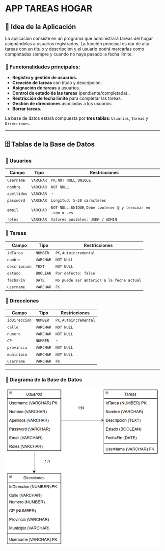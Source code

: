 # APP TAREAS HOGAR

## 📌 Idea de la Aplicación
La aplicación consiste en un programa que administrará tareas del hogar asignándolas a usuarios registrados. La función principal es dar de alta tareas con un título y descripción y el usuario podrá marcarlas como completadas siempre y cuando no haya pasado la fecha límite. 

### 🔹 Funcionalidades principales:
- **Registro y gestión de usuarios.**
- **Creación de tareas** con título y descripción.
- **Asignación de tareas** a usuarios.
- **Control de estado de las tareas** (pendiente/completada)..
- **Restricción de fecha límite** para completar las tareas.
- **Gestión de direcciones** asociadas a los usuarios.
- **Borrar tareas.**

La base de datos estará compuesta por **tres tablas**: `Usuarios`, `Tareas` y `Direcciones`.

---

## 🗄️ Tablas de la Base de Datos

### 📌 Usuarios
| Campo     | Tipo               | Restricciones |
|-----------|--------------------|---------------|
| `username`  | `VARCHAR` | `PK`, `NOT NULL`, `UNIQUE` |
| `nombre`    | `VARCHAR` | `NOT NULL` |
| `apellidos` | `VARCHAR` |  -  |
| `password`  | `VARCHAR` | `Longitud: 5-20 caracteres` |
| `email`     | `VARCHAR` | `NOT NULL`, `UNIQUE`, `Debe contener @ y terminar en .com o .es` |
| `roles`     | `VARCHAR` | `Valores posibles: USER / ADMIN` |

### 📌 Tareas
| Campo       | Tipo       | Restricciones |
|------------|-----------|---------------|
| `idTarea`   | `NUMBER`  | `PK`, `Autoincremental` |
| `nombre`    | `VARCHAR` | `NOT NULL` |
| `descripcion` | `TEXT`  | `NOT NULL` |
| `estado`    | `BOOLEAN` | `Por defecto: false` |
| `fechaFin`  | `DATE`    | `No puede ser anterior a la fecha actual` |
| `username`  | `VARCHAR` | `FK` |

### 📌 Direcciones
| Campo       | Tipo       | Restricciones |
|------------|-----------|---------------|
| `idDireccion` | `NUMBER`  | `PK`, `Autoincremental` |
| `calle`    | `VARCHAR` | `NOT NULL` |
| `numero`   | `VARCHAR` | `NOT NULL` |
| `CP`       | `NUMBER`  |  -  |
| `provincia`| `VARCHAR` | `NOT NULL` |
| `municipio`| `VARCHAR` | `NOT NULL` |
| `username` | `VARCHAR` | `FK` |

---

### 📌 Diagrama de la Base de Datos
![Diagrama de Base de Datos](docs/Captura_TareasHogar.png)
